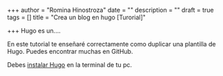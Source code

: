 +++
author = "Romina Hinostroza"
date = ""
description = ""
draft = true
tags = []
title = "Crea un blog en hugo [Turorial]"

+++
Hugo es un....

En este tutorial te enseñaré correctamente como duplicar una plantilla de Hugo. Puedes encontrar muchas en GitHub.

Debes [instalar Hugo](https://gohugo.io/getting-started/quick-start/ "instalar hugo") en la terminal de tu pc.